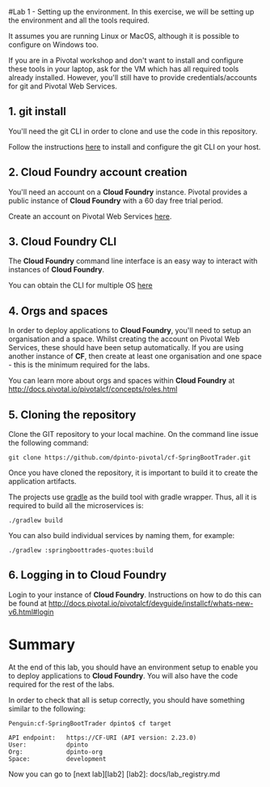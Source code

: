 #Lab 1 - Setting up the environment.
In this exercise, we will be setting up the environment and all the tools required.

It assumes you are running Linux or MacOS, although it is possible to configure on Windows too.

If you are in a Pivotal workshop and don't want to install and configure these tools in your laptop, ask for the VM which has all required tools already installed. However, you'll still have to provide credentials/accounts for git and Pivotal Web Services.

## 1. git install

You'll need the git CLI in order to clone and use the code in this repository.

Follow the instructions [here](https://help.github.com/articles/set-up-git/#platform-mac) to install and configure the git CLI on your host.

## 2. Cloud Foundry account creation

You'll need an account on a **Cloud Foundry** instance. Pivotal provides a public instance of **Cloud Foundry** with a 60 day free trial period.

Create an account on Pivotal Web Services [here](http://run.pivotal.io).

## 3. Cloud Foundry CLI

The **Cloud Foundry** command line interface is an easy way to interact with instances of **Cloud Foundry**.

You can obtain the CLI for multiple OS [here](https://github.com/cloudfoundry/cli)

## 4. Orgs and spaces

In order to deploy applications to **Cloud Foundry**, you'll need to setup an organisation and a space. Whilst creating the account on Pivotal Web Services, these should have been setup automatically. If you are using another instance of **CF**, then create at least one organisation and one space - this is the minimum required for the labs.

You can learn more about orgs and spaces within **Cloud Foundry** at http://docs.pivotal.io/pivotalcf/concepts/roles.html

## 5. Cloning the repository

Clone the GIT repository to your local machine. On the command line issue the following command:

```git clone https://github.com/dpinto-pivotal/cf-SpringBootTrader.git```

Once you have cloned the repository, it is important to build it to create the application artifacts.

The projects use [gradle](http://gradle.org) as the build tool with gradle wrapper. Thus, all it is required to build all the microservices is:

```
./gradlew build
```

You can also build individual services by naming them, for example:
```
./gradlew :springboottrades-quotes:build
```


## 6. Logging in to Cloud Foundry

Login to your instance of **Cloud Foundry**. Instructions on how to do this can be found at http://docs.pivotal.io/pivotalcf/devguide/installcf/whats-new-v6.html#login

# Summary

At the end of this lab, you should have an environment setup to enable you to deploy applications to **Cloud Foundry**. You will also have the code required for the rest of the labs.

In order to check that all is setup correctly, you should have something similar to the following:

```
Penguin:cf-SpringBootTrader dpinto$ cf target

API endpoint:   https://CF-URI (API version: 2.23.0)
User:           dpinto
Org:            dpinto-org
Space:          development
```

Now you can go to [next lab][lab2]
[lab2]: docs/lab_registry.md

